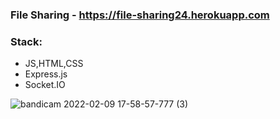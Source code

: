 ### File Sharing - https://file-sharing24.herokuapp.com

### Stack:

- JS,HTML,CSS
- Express.js
- Socket.IO


![bandicam 2022-02-09 17-58-57-777 (3)](https://user-images.githubusercontent.com/44521809/153231303-89b56c62-e80f-4cbb-addd-200176a10af2.gif)